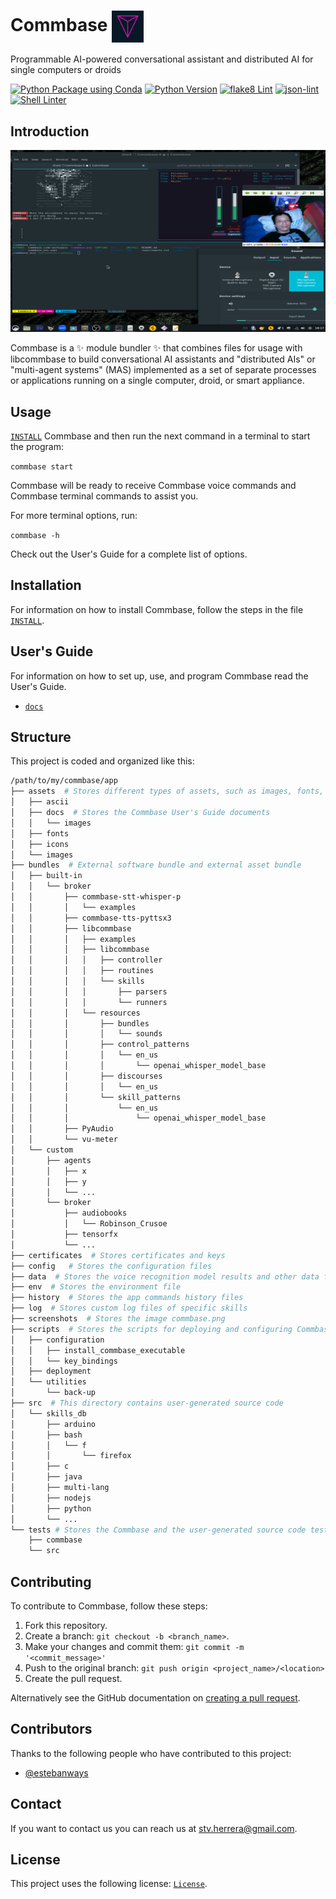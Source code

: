 # Commbase <img align="center" alt="Commbase" width="10%" src="./assets/docs/images/commbase.png" />

Programmable AI-powered conversational assistant and distributed AI for single computers or droids

[![Python Package using Conda](https://github.com/mydroidandi/commbase/actions/workflows/python-package-conda.yml/badge.svg)](https://github.com/mydroidandi/commbase/actions/workflows/python-package-conda.yml)
[![Python Version](https://img.shields.io/badge/Python-3.10%20%7C%203.11%20%7C%203.12-blue)](https://img.shields.io/badge/python-3.10%20%7C%203.11%20%7C%203.12-blue)
[![flake8 Lint](https://github.com/mydroidandi/commbase/actions/workflows/python-flake8-lint.yml/badge.svg)](https://github.com/mydroidandi/commbase/actions/workflows/python-flake8-lint.yml)
[![json-lint](https://github.com/mydroidandi/commbase/actions/workflows/jq-json-lint.yml/badge.svg)](https://github.com/mydroidandi/commbase/actions/workflows/jq-json-lint.yml)
[![Shell Linter](https://github.com/mydroidandi/commbase/actions/workflows/shell-linter.yml/badge.svg)](https://github.com/mydroidandi/commbase/actions/workflows/shell-linter.yml)


## Introduction

<img alt="Commbase" src="./screenshots/commbase.png?raw=true" width="550" height="291" />

Commbase is a ✨ module bundler ✨ that combines files for usage with libcommbase to build conversational AI assistants and "distributed AIs" or "multi-agent systems" (MAS) implemented as a set of separate processes or applications running on a single computer, droid, or smart appliance.

## Usage

[`INSTALL`](./INSTALL) Commbase and then run the next command in a terminal to start the program:

`commbase start`

Commbase will be ready to receive Commbase voice commands and Commbase terminal commands to assist you.

For more terminal options, run:

`commbase -h`

Check out the User's Guide for a complete list of options.

## Installation

For information on how to install Commbase, follow the steps in the file [`INSTALL`](./INSTALL).

## User's Guide

For information on how to set up, use, and program Commbase read the User's Guide.

* [`docs`](/assets/docs) 

## Structure

This project is coded and organized like this:

```sh
/path/to/my/commbase/app
├── assets  # Stores different types of assets, such as images, fonts, and ASCII art
│   ├── ascii
│   ├── docs  # Stores the Commbase User's Guide documents
│   │   └── images
│   ├── fonts
│   ├── icons
│   └── images
├── bundles  # External software bundle and external asset bundle
│   ├── built-in
│   │   └── broker
│   │       ├── commbase-stt-whisper-p
│   │       │   └── examples
│   │       ├── commbase-tts-pyttsx3
│   │       ├── libcommbase
│   │       │   ├── examples
│   │       │   ├── libcommbase
│   │       │   │   ├── controller
│   │       │   │   ├── routines
│   │       │   │   └── skills
│   │       │   │       ├── parsers
│   │       │   │       └── runners
│   │       │   └── resources
│   │       │       ├── bundles
│   │       │       │   └── sounds
│   │       │       ├── control_patterns
│   │       │       │   └── en_us
│   │       │       │       └── openai_whisper_model_base
│   │       │       ├── discourses
│   │       │       │   └── en_us
│   │       │       └── skill_patterns
│   │       │           └── en_us
│   │       │               └── openai_whisper_model_base
│   │       ├── PyAudio
│   │       └── vu-meter
│   └── custom
│       ├── agents
│       │   ├── x
│       │   ├── y
│       │   └── ...
│       └── broker
│           ├── audiobooks
│           │   └── Robinson_Crusoe
│           ├── tensorfx
│           └── ...
├── certificates  # Stores certificates and keys
├── config   # Stores the configuration files
├── data  # Stores the voice recognition model results and other data files
├── env  # Stores the environment file
├── history  # Stores the app commands history files
├── log  # Stores custom log files of specific skills
├── screenshots  # Stores the image commbase.png
├── scripts  # Stores the scripts for deploying and configuring Commbase, and a few utils
│   ├── configuration
│   │   ├── install_commbase_executable
│   │   └── key_bindings
│   ├── deployment
│   └── utilities
│       └── back-up
├── src  # This directory contains user-generated source code
│   └── skills_db
│       ├── arduino
│       ├── bash
│       │   └── f
│       │       └── firefox
│       ├── c
│       ├── java
│       ├── multi-lang
│       ├── nodejs
│       ├── python
│       └── ...
└── tests # Stores the Commbase and the user-generated source code tests
    ├── commbase
    └── src
```

## Contributing

To contribute to Commbase, follow these steps:

1. Fork this repository.
2. Create a branch: `git checkout -b <branch_name>`.
3. Make your changes and commit them: `git commit -m '<commit_message>'`
4. Push to the original branch: `git push origin <project_name>/<location>`
5. Create the pull request.

Alternatively see the GitHub documentation on [creating a pull request](https://help.github.com/en/github/collaborating-with-issues-and-pull-requests/creating-a-pull-request).

## Contributors

Thanks to the following people who have contributed to this project:

* [@estebanways](https://github.com/estebanways)

## Contact

If you want to contact us you can reach us at <stv.herrera@gmail.com>.

## License

This project uses the following license: [`License`](./COPYING).
